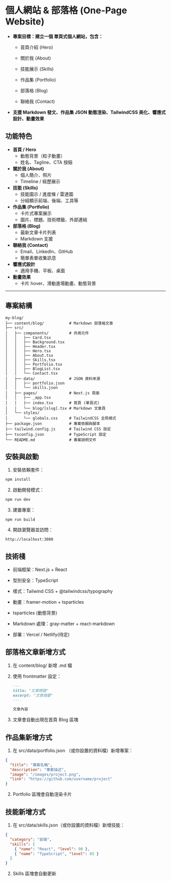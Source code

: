 # 個人網站 & 部落格 (One-Page Website)

- **專案目標：建立一個 單頁式個人網站，包含：**

  - 首頁介紹 (Hero)

  - 關於我 (About)

  - 技能展示 (Skills)

  - 作品集 (Portfolio)

  - 部落格 (Blog)

  - 聯絡我 (Contact)

- **支援 Markdown 發文、作品集 JSON 動態渲染、TailwindCSS 美化、響應式設計、動畫效果**

## 功能特色

- **首頁 / Hero**
  - 動態背景（粒子動畫）
  - 姓名、Tagline、CTA 按鈕
- **關於我 (About)**
  - 個人簡介、照片
  - Timeline / 經歷展示
- **技能 (Skills)**
  - 技能圖示 / 進度條 / 雷達圖
  - 分組顯示前端、後端、工具等
- **作品集 (Portfolio)**
  - 卡片式專案展示
  - 圖片、標題、技術標籤、外部連結
- **部落格 (Blog)**
  - 最新文章卡片列表
  - Markdown 支援
- **聯絡我 (Contact)**
  - Email、LinkedIn、GitHub
  - 簡單表單收集訊息
- **響應式設計**
  - 適用手機、平板、桌面
- **動畫效果**
  - 卡片 hover、滑動進場動畫、動態背景

---

## 專案結構

```
my-blog/
├── content/blog/           # Markdown 部落格文章
├── src/
│   ├── components/         # 共用元件
│   │   ├── Card.tsx
│   │   ├── Background.tsx
│   │   ├── Header.tsx
│   │   ├── Hero.tsx
│   │   ├── About.tsx
│   │   ├── Skills.tsx
│   │   ├── Portfolio.tsx
│   │   ├── BlogList.tsx
│   │   └── Contact.tsx
│   ├── data/               # JSON 資料來源
│   │   ├── portfolio.json
│   │   └── skills.json
│   ├── pages/              # Next.js 頁面
│   │   ├── _app.tsx
│   │   ├── index.tsx       # 首頁 (單頁式)
│   │   └── blog/[slug].tsx # Markdown 文章頁
│   └── styles/
│       └── globals.css     # TailwindCSS 全局樣式
├── package.json            # 專案依賴與腳本
├── tailwind.config.js      # Tailwind CSS 設定
├── tsconfig.json           # TypeScript 設定
└── README.md               # 專案說明文件
```

## 安裝與啟動

1. 安裝依賴套件：

```bash
npm install
```

2. 啟動開發模式：

```bash
npm run dev
```

3. 建置專案：

```
npm run build
```

4. 開啟瀏覽器並訪問：

```arduino
http://localhost:3000
```

## 技術棧

- 前端框架：Next.js + React

- 型別安全：TypeScript

- 樣式：Tailwind CSS + @tailwindcss/typography

- 動畫：framer-motion + tsparticles

- tsparticles (動態背景)

- Markdown 處理：gray-matter + react-markdown

- 部署：Vercel / Netlify(待定)

## 部落格文章新增方式

1. 在 content/blog/ 新增 .md 檔

2. 使用 frontmatter 設定：
   ```markdown
   ---
   title: "文章標題"
   excerpt: "文章摘要"
   ---

   文章內容
   ```
3. 文章會自動出現在首頁 Blog 區塊

## 作品集新增方式

1. 在 src/data/portfolio.json （或你設置的資料檔）新增專案：

```json
{
  "title": "專案名稱",
  "description": "專案描述",
  "image": "/images/project.png",
  "link": "https://github.com/username/project"
}
```

2. Portfolio 區塊會自動渲染卡片

## 技能新增方式

1. 在 src/data/skills.json（或你設置的資料檔）新增技能：

```json
{
  "category": "前端",
  "skills": [
    { "name": "React", "level": 90 },
    { "name": "TypeScript", "level": 85 }
  ]
}
```

2. Skills 區塊會自動更新
